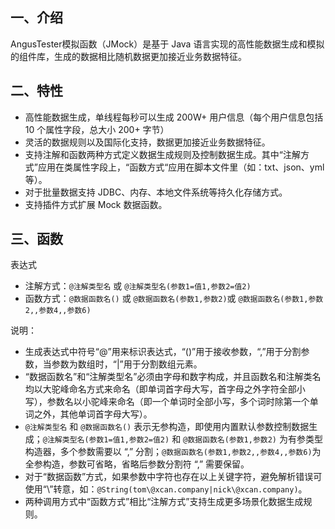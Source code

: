 [//]: # (模拟函数)

[//]: # (=====)

## 一、介绍

AngusTester模拟函数（JMock）是基于 Java 语言实现的高性能数据生成和模拟的组件库，生成的数据相比随机数据更加接近业务数据特征。

## 二、特性

- 高性能数据生成，单线程每秒可以生成 200W+ 用户信息（每个用户信息包括 10 个属性字段，总大小 200+ 字节）
- 灵活的数据规则以及国际化支持，数据更加接近业务数据特征。
- 支持注解和函数两种方式定义数据生成规则及控制数据生成。其中“注解方式”应用在类属性字段上，“函数方式“应用在脚本文件里（如：txt、json、yml 等）。
- 对于批量数据支持 JDBC、内存、本地文件系统等持久化存储方式。
- 支持插件方式扩展 Mock 数据函数。

## 三、函数

表达式

- 注解方式：`@注解类型名` 或 `@注解类型名(参数1=值1,参数2=值2)`
- 函数方式：`@数据函数名()` 或 `@数据函数名(参数1,参数2)`或 `@数据函数名(参数1,参数2,,参数4,,参数6)`

说明：

- 生成表达式中符号“@”用来标识表达式，“()”用于接收参数，“,”用于分割参数，当参数为数组时，“|”用于分割数组元素。
- “数据函数名”和“注解类型名”必须由字母和数字构成，并且函数名和注解类名均以大驼峰命名方式来命名（即单词首字母大写，首字母之外字符全部小写），参数名以小驼峰来命名（即一个单词时全部小写，多个词时除第一个单词之外，其他单词首字母大写）。
- `@注解类型名` 和 `@数据函数名()` 表示无参构造，即使用内置默认参数控制数据生成；`@注解类型名(参数1=值1,参数2=值2)` 和 `@数据函数名(参数1,参数2)` 为有参类型构造器，多个参数需要以 “,” 分割；`@数据函数名(参数1,参数2,,参数4,,参数6)`为全参构造，参数可省略，省略后参数分割符 “,” 需要保留。
- 对于“数据函数”方式，如果参数中字符也存在以上关键字符，避免解析错误可使用“\”转意，如：`@String(tom\@xcan.company|nick\@xcan.company)`。
- 两种调用方式中“函数方式”相比“注解方式”支持生成更多场景化数据生成规则。
